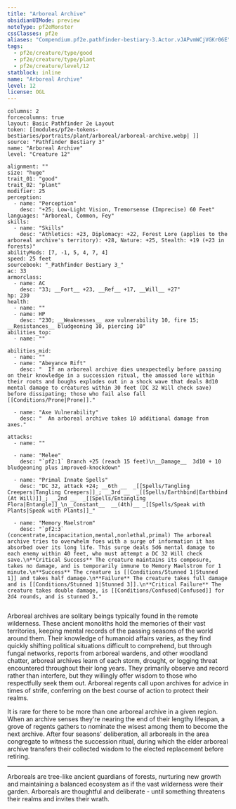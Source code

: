 ```yaml
---
title: "Arboreal Archive"
obsidianUIMode: preview
noteType: pf2eMonster
cssClasses: pf2e
aliases: "Compendium.pf2e.pathfinder-bestiary-3.Actor.vJAPvmWCjVGKr06E" 
tags:
  - pf2e/creature/type/good
  - pf2e/creature/type/plant
  - pf2e/creature/level/12
statblock: inline
name: "Arboreal Archive"
level: 12
license: OGL
---
```


```statblock
columns: 2
forcecolumns: true
layout: Basic Pathfinder 2e Layout
token: [[modules/pf2e-tokens-bestiaries/portraits/plant/arboreal/arboreal-archive.webp| ]]
source: "Pathfinder Bestiary 3"
name: "Arboreal Archive"
level: "Creature 12"

alignment: ""
size: "huge"
trait_01: "good"
trait_02: "plant"
modifier: 25
perception:
  - name: "Perception"
    desc: "+25; Low-Light Vision, Tremorsense (Imprecise) 60 Feet"
languages: "Arboreal, Common, Fey"
skills:
  - name: "Skills"
    desc: "Athletics: +23, Diplomacy: +22, Forest Lore (applies to the arboreal archive's territory): +28, Nature: +25, Stealth: +19 (+23 in forests)"
abilityMods: [7, -1, 5, 4, 7, 4]
speed: 25 feet
sourcebook: "_Pathfinder Bestiary 3_"
ac: 33
armorclass:
  - name: AC
    desc: "33; __Fort__ +23, __Ref__ +17, __Will__ +27"
hp: 230
health:
  - name: ""
  - name: HP
    desc: "230; __Weaknesses__ axe vulnerability 10, fire 15; __Resistances__ bludgeoning 10, piercing 10"
abilities_top:
  - name: ""

abilities_mid:
  - name: ""
  - name: "Abeyance Rift"
    desc: "  If an arboreal archive dies unexpectedly before passing on their knowledge in a succession ritual, the amassed lore within their roots and boughs explodes out in a shock wave that deals 8d10 mental damage to creatures within 30 feet (DC 32 Will check save) before dissipating; those who fail also fall [[Conditions/Prone|Prone]]."

  - name: "Axe Vulnerability"
    desc: "  An arboreal archive takes 10 additional damage from axes."

attacks:
  - name: ""

  - name: "Melee"
    desc: "`pf2:1` Branch +25 (reach 15 feet)\n__Damage__  3d10 + 10 bludgeoning plus improved-knockdown"

  - name: "Primal Innate Spells"
    desc: "DC 32, attack +24; __6th __  _[[Spells/Tangling Creepers|Tangling Creepers]]_; __3rd __  _[[Spells/Earthbind|Earthbind (At Will)]]_; __2nd __  _[[Spells/Entangling Flora|Entangle]]_\n__Constant__  __(4th)__ _[[Spells/Speak with Plants|Speak with Plants]]_"

  - name: "Memory Maelstrom"
    desc: "`pf2:3` (concentrate,incapacitation,mental,nonlethal,primal) The arboreal archive tries to overwhelm foes with a surge of information it has absorbed over its long life. This surge deals 5d6 mental damage to each enemy within 40 feet, who must attempt a DC 32 Will check save.\n**Critical Success** The creature maintains its composure, takes no damage, and is temporarily immune to Memory Maelstrom for 1 minute.\n**Success** The creature is [[Conditions/Stunned 1|Stunned 1]] and takes half damage.\n**Failure** The creature takes full damage and is [[Conditions/Stunned 1|Stunned 3]].\n**Critical Failure** The creature takes double damage, is [[Conditions/Confused|Confused]] for 2d4 rounds, and is stunned 3."
 
```



Arboreal archives are solitary beings typically found in the remote wilderness. These ancient monoliths hold the memories of their vast territories, keeping mental records of the passing seasons of the world around them. Their knowledge of humanoid affairs varies, as they find quickly shifting political situations difficult to comprehend, but through fungal networks, reports from arboreal wardens, and other woodland chatter, arboreal archives learn of each storm, drought, or logging threat encountered throughout their long years. They primarily observe and record rather than interfere, but they willingly offer wisdom to those who respectfully seek them out. Arboreal regents call upon archives for advice in times of strife, conferring on the best course of action to protect their realms.

It is rare for there to be more than one arboreal archive in a given region. When an archive senses they're nearing the end of their lengthy lifespan, a grove of regents gathers to nominate the wisest among them to become the next archive. After four seasons' deliberation, all arboreals in the area congregate to witness the succession ritual, during which the elder arboreal archive transfers their collected wisdom to the elected replacement before retiring.

* * *

Arboreals are tree-like ancient guardians of forests, nurturing new growth and maintaining a balanced ecosystem as if the vast wilderness were their garden. Arboreals are thoughtful and deliberate - until something threatens their realms and invites their wrath.
